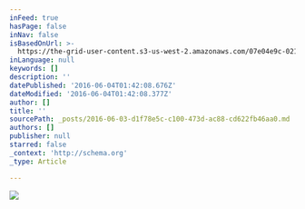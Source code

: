 ```yaml
---
inFeed: true
hasPage: false
inNav: false
isBasedOnUrl: >-
  https://the-grid-user-content.s3-us-west-2.amazonaws.com/07e04e9c-0217-4c2e-8120-113ce99dd0a4.jpg
inLanguage: null
keywords: []
description: ''
datePublished: '2016-06-04T01:42:08.676Z'
dateModified: '2016-06-04T01:42:08.377Z'
author: []
title: ''
sourcePath: _posts/2016-06-03-d1f78e5c-c100-473d-ac88-cd622fb46aa0.md
authors: []
publisher: null
starred: false
_context: 'http://schema.org'
_type: Article

---
```

![](https://the-grid-user-content.s3-us-west-2.amazonaws.com/07e04e9c-0217-4c2e-8120-113ce99dd0a4.jpg)